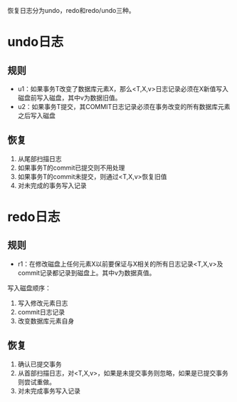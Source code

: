 恢复日志分为undo，redo和redo/undo三种。

# undo日志

## 规则

* u1：如果事务T改变了数据库元素X，那么<T,X,v>日志记录必须在X新值写入磁盘前写入磁盘，其中v为数据旧值。
* u2：如果事务T提交，其COMMIT日志记录必须在事务改变的所有数据库元素之后写入磁盘

## 恢复

1. 从尾部扫描日志
2. 如果事务T的commit已提交则不用处理
3. 如果事务T的commit未提交，则通过<T,X,v>恢复旧值
4. 对未完成的事务写入<ABORT T>记录

# redo日志

## 规则

* r1：在修改磁盘上任何元素X以前要保证与X相关的所有日志记录<T,X,v>及commit记录都记录到磁盘上。其中v为数据真值。

写入磁盘顺序：

1. 写入修改元素日志
2. commit日志记录
3. 改变数据库元素自身

## 恢复

1. 确认已提交事务
2. 从首部扫描日志，对<T,X,v>，如果是未提交事务则忽略，如果是已提交事务则尝试重做。
3. 对未完成事务写入<ABORT T>记录